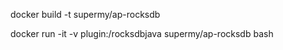 docker build -t supermy/ap-rocksdb

docker run -it -v plugin:/rocksdbjava  supermy/ap-rocksdb  bash
